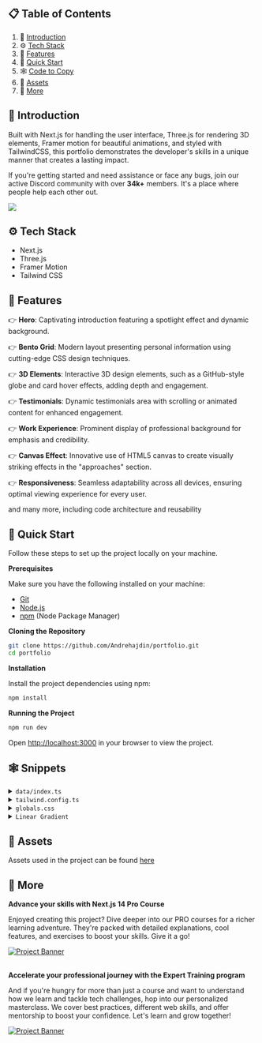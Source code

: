 ## 📋 <a name="table">Table of Contents</a>

1. 🤖 [Introduction](#introduction)
2. ⚙️ [Tech Stack](#tech-stack)
3. 🔋 [Features](#features)
4. 🤸 [Quick Start](#quick-start)
5. 🕸️ [Code to Copy](#snippets)
6. 🔗 [Assets](#links)
7. 🚀 [More](#more)

## <a name="introduction">🤖 Introduction</a>

Built with Next.js for handling the user interface, Three.js for rendering 3D elements, Framer motion for beautiful animations, and styled with TailwindCSS, this portfolio demonstrates the developer's skills in a unique manner that creates a lasting impact.

If you're getting started and need assistance or face any bugs, join our active Discord community with over **34k+** members. It's a place where people help each other out.

<a href="https://discord.com/invite/n6EdbFJ" target="_blank"><img src="https://github.com/sujatagunale/EasyRead/assets/151519281/618f4872-1e10-42da-8213-1d69e486d02e" /></a>

## <a name="tech-stack">⚙️ Tech Stack</a>

- Next.js
- Three.js
- Framer Motion
- Tailwind CSS

## <a name="features">🔋 Features</a>

👉 **Hero**: Captivating introduction featuring a spotlight effect and dynamic background.

👉 **Bento Grid**: Modern layout presenting personal information using cutting-edge CSS design techniques.

👉 **3D Elements**: Interactive 3D design elements, such as a GitHub-style globe and card hover effects, adding depth and engagement.

👉 **Testimonials**: Dynamic testimonials area with scrolling or animated content for enhanced engagement.

👉 **Work Experience**: Prominent display of professional background for emphasis and credibility.

👉 **Canvas Effect**: Innovative use of HTML5 canvas to create visually striking effects in the "approaches" section.

👉 **Responsiveness**: Seamless adaptability across all devices, ensuring optimal viewing experience for every user.

and many more, including code architecture and reusability

## <a name="quick-start">🤸 Quick Start</a>

Follow these steps to set up the project locally on your machine.

**Prerequisites**

Make sure you have the following installed on your machine:

- [Git](https://git-scm.com/)
- [Node.js](https://nodejs.org/en)
- [npm](https://www.npmjs.com/) (Node Package Manager)

**Cloning the Repository**

```bash
git clone https://github.com/Andrehajdin/portfolio.git
cd portfolio
```

**Installation**

Install the project dependencies using npm:

```bash
npm install
```

**Running the Project**

```bash
npm run dev
```

Open [http://localhost:3000](http://localhost:3000) in your browser to view the project.

## <a name="snippets">🕸️ Snippets</a>

<details>
<summary><code>data/index.ts</code></summary>

```typescript
export const navItems = [
  { name: 'About', link: '#about' },
  { name: 'Projects', link: '#projects' },
  { name: 'Educations', link: '#education' },
  { name: 'Contact', link: '#contact' },
];

export const gridItems = [
  {
    id: 1,
    title: 'I prioritize client collaboration, fostering open communication ',
    description: '',
    className: 'lg:col-span-3 md:col-span-6 md:row-span-4 lg:min-h-[60vh]',
    imgClassName: 'w-full h-full',
    titleClassName: 'justify-end',
    img: '/b1.svg',
    spareImg: '',
  },
  {
    id: 2,
    title: "I'm very flexible with time zone communications",
    description: '',
    className: 'lg:col-span-2 md:col-span-3 md:row-span-2',
    imgClassName: '',
    titleClassName: 'justify-start',
    img: '',
    spareImg: '',
  },
  {
    id: 3,
    title: 'My tech stack',
    description: 'I constantly try to improve',
    className: 'lg:col-span-2 md:col-span-3 md:row-span-2',
    imgClassName: '',
    titleClassName: 'justify-center',
    img: '',
    spareImg: '',
  },
  {
    id: 4,
    title: 'Tech enthusiast with a passion for development.',
    description: '',
    className: 'lg:col-span-2 md:col-span-3 md:row-span-1',
    imgClassName: '',
    titleClassName: 'justify-start',
    img: '/grid.svg',
    spareImg: '/b4.svg',
  },

  {
    id: 5,
    title: 'Creates fire by integrating with payment systems',
    description: 'The Inside Scoop',
    className: 'md:col-span-3 md:row-span-2',
    imgClassName: 'absolute right-0 bottom-0 md:w-96 w-60',
    titleClassName: 'justify-center md:justify-start lg:justify-center',
    img: '/b5.svg',
    spareImg: '/grid.svg',
  },
  {
    id: 6,
    title: 'Do you want to start a project together?',
    description: '',
    className: 'lg:col-span-2 md:col-span-3 md:row-span-1',
    imgClassName: '',
    titleClassName: 'justify-center md:max-w-full max-w-60 text-center',
    img: '',
    spareImg: '',
  },
];

export const projects = [
  {
    id: 1,
    title: '3D Solar System Planets to Explore',
    des: 'Explore the wonders of our solar system with this captivating 3D simulation of the planets using Three.js.',
    img: '/p1.svg',
    iconLists: ['/re.svg', '/tail.svg', '/ts.svg', '/three.svg', '/fm.svg'],
    link: 'https://github.com/Andrehajdin?tab=repositories',
  },
  {
    id: 2,
    title: 'Yoom - Video Conferencing App',
    des: 'Simplify your video conferencing experience with Yoom. Seamlessly connect with colleagues and friends.',
    img: '/p2.svg',
    iconLists: ['/next.svg', '/tail.svg', '/ts.svg', '/stream.svg', '/c.svg'],
    link: 'https://github.com/Andrehajdin/zoom-clone',
  },
  {
    id: 3,
    title: 'AI Image SaaS - Canva Application',
    des: 'A REAL Software-as-a-Service app with AI features and a payments and credits system using the latest tech stack.',
    img: '/p3.svg',
    iconLists: ['/re.svg', '/tail.svg', '/ts.svg', '/three.svg', '/c.svg'],
    link: 'https://github.com/Andrehajdin/ai_saas_app',
  },
  {
    id: 4,
    title: 'Animated Apple Iphone 3D Website',
    des: 'Recreated the Apple iPhone 15 Pro website, combining GSAP animations and Three.js 3D effects..',
    img: '/p4.svg',
    iconLists: ['/next.svg', '/tail.svg', '/ts.svg', '/three.svg', '/gsap.svg'],
    link: 'https://github.com/Andrehajdin/iphone',
  },
];

export const testimonials = [
  {
    quote:
      "Collaborating with Andre was an absolute pleasure. His professionalism, promptness, and dedication to delivering exceptional results were evident throughout our project. Andre's enthusiasm for every facet of development truly stands out. If you're seeking to elevate your website and elevate your brand, Andre is the ideal partner.",
    name: 'Michael Johnson',
    title: 'Director of AlphaStream Technologies',
  },
  {
    quote:
      "Collaborating with Andre was an absolute pleasure. His professionalism, promptness, and dedication to delivering exceptional results were evident throughout our project. Andre's enthusiasm for every facet of development truly stands out. If you're seeking to elevate your website and elevate your brand, Andre is the ideal partner.",
    name: 'Michael Johnson',
    title: 'Director of AlphaStream Technologies',
  },
  {
    quote:
      "Collaborating with Andre was an absolute pleasure. His professionalism, promptness, and dedication to delivering exceptional results were evident throughout our project. Andre's enthusiasm for every facet of development truly stands out. If you're seeking to elevate your website and elevate your brand, Andre is the ideal partner.",
    name: 'Michael Johnson',
    title: 'Director of AlphaStream Technologies',
  },
  {
    quote:
      "Collaborating with Andre was an absolute pleasure. His professionalism, promptness, and dedication to delivering exceptional results were evident throughout our project. Andre's enthusiasm for every facet of development truly stands out. If you're seeking to elevate your website and elevate your brand, Andre is the ideal partner.",
    name: 'Michael Johnson',
    title: 'Director of AlphaStream Technologies',
  },
  {
    quote:
      "Collaborating with Andre was an absolute pleasure. His professionalism, promptness, and dedication to delivering exceptional results were evident throughout our project. Andre's enthusiasm for every facet of development truly stands out. If you're seeking to elevate your website and elevate your brand, Andre is the ideal partner.",
    name: 'Michael Johnson',
    title: 'Director of AlphaStream Technologies',
  },
];

export const companies = [
  {
    id: 1,
    name: 'cloudinary',
    img: '/cloud.svg',
    nameImg: '/cloudName.svg',
  },
  {
    id: 2,
    name: 'appwrite',
    img: '/app.svg',
    nameImg: '/appName.svg',
  },
  {
    id: 3,
    name: 'HOSTINGER',
    img: '/host.svg',
    nameImg: '/hostName.svg',
  },
  {
    id: 4,
    name: 'stream',
    img: '/s.svg',
    nameImg: '/streamName.svg',
  },
  {
    id: 5,
    name: 'docker.',
    img: '/dock.svg',
    nameImg: '/dockerName.svg',
  },
];

export const workExperience = [
  {
    id: 1,
    title: 'Frontend Engineer Intern',
    desc: 'Assisted in the development of a web-based platform using React.js, enhancing interactivity.',
    className: 'md:col-span-2',
    thumbnail: '/exp1.svg',
  },
  {
    id: 2,
    title: 'Mobile App Dev - JSM Tech',
    desc: 'Designed and developed mobile app for both iOS & Android platforms using React Native.',
    className: 'md:col-span-2', // change to md:col-span-2
    thumbnail: '/exp2.svg',
  },
  {
    id: 3,
    title: 'Freelance App Dev Project',
    desc: 'Led the dev of a mobile app for a client, from initial concept to deployment on app stores.',
    className: 'md:col-span-2', // change to md:col-span-2
    thumbnail: '/exp3.svg',
  },
  {
    id: 4,
    title: 'Lead Frontend Developer',
    desc: 'Developed and maintained user-facing features using modern frontend technologies.',
    className: 'md:col-span-2',
    thumbnail: '/exp4.svg',
  },
];

export const socialMedia = [
  {
    id: 1,
    img: '/git.svg',
  },
  {
    id: 2,
    img: '/twit.svg',
  },
  {
    id: 3,
    img: '/link.svg',
  },
];
```

</details>

<details>
<summary><code>tailwind.config.ts</code></summary>

```ts
import type { Config } from 'tailwindcss';

const svgToDataUri = require('mini-svg-data-uri');

const colors = require('tailwindcss/colors');
const {
  default: flattenColorPalette,
} = require('tailwindcss/lib/util/flattenColorPalette');

const config = {
  darkMode: ['class'],
  content: [
    './pages/**/*.{ts,tsx}',
    './components/**/*.{ts,tsx}',
    './app/**/*.{ts,tsx}',
    './src/**/*.{ts,tsx}',
    './data/**/*.{ts,tsx}',
  ],
  prefix: '',
  theme: {
    container: {
      center: true,
      padding: '2rem',
      screens: {
        '2xl': '1400px',
      },
    },
    extend: {
      colors: {
        black: {
          DEFAULT: '#000',
          100: '#000319',
          200: 'rgba(17, 25, 40, 0.75)',
          300: 'rgba(255, 255, 255, 0.125)',
        },
        white: {
          DEFAULT: '#FFF',
          100: '#BEC1DD',
          200: '#C1C2D3',
        },
        blue: {
          '100': '#E4ECFF',
        },
        purple: '#CBACF9',
        border: 'hsl(var(--border))',
        input: 'hsl(var(--input))',
        ring: 'hsl(var(--ring))',
        background: 'hsl(var(--background))',
        foreground: 'hsl(var(--foreground))',
        primary: {
          DEFAULT: 'hsl(var(--primary))',
          foreground: 'hsl(var(--primary-foreground))',
        },
        secondary: {
          DEFAULT: 'hsl(var(--secondary))',
          foreground: 'hsl(var(--secondary-foreground))',
        },
        destructive: {
          DEFAULT: 'hsl(var(--destructive))',
          foreground: 'hsl(var(--destructive-foreground))',
        },
        muted: {
          DEFAULT: 'hsl(var(--muted))',
          foreground: 'hsl(var(--muted-foreground))',
        },
        accent: {
          DEFAULT: 'hsl(var(--accent))',
          foreground: 'hsl(var(--accent-foreground))',
        },
        popover: {
          DEFAULT: 'hsl(var(--popover))',
          foreground: 'hsl(var(--popover-foreground))',
        },
        card: {
          DEFAULT: 'hsl(var(--card))',
          foreground: 'hsl(var(--card-foreground))',
        },
      },
      borderRadius: {
        lg: 'var(--radius)',
        md: 'calc(var(--radius) - 2px)',
        sm: 'calc(var(--radius) - 4px)',
      },
      keyframes: {
        'accordion-down': {
          from: { height: '0' },
          to: { height: 'var(--radix-accordion-content-height)' },
        },
        'accordion-up': {
          from: { height: 'var(--radix-accordion-content-height)' },
          to: { height: '0' },
        },
        spotlight: {
          '0%': {
            opacity: '0',
            transform: 'translate(-72%, -62%) scale(0.5)',
          },
          '100%': {
            opacity: '1',
            transform: 'translate(-50%,-40%) scale(1)',
          },
        },
        shimmer: {
          from: {
            backgroundPosition: '0 0',
          },
          to: {
            backgroundPosition: '-200% 0',
          },
        },
        moveHorizontal: {
          '0%': {
            transform: 'translateX(-50%) translateY(-10%)',
          },
          '50%': {
            transform: 'translateX(50%) translateY(10%)',
          },
          '100%': {
            transform: 'translateX(-50%) translateY(-10%)',
          },
        },
        moveInCircle: {
          '0%': {
            transform: 'rotate(0deg)',
          },
          '50%': {
            transform: 'rotate(180deg)',
          },
          '100%': {
            transform: 'rotate(360deg)',
          },
        },
        moveVertical: {
          '0%': {
            transform: 'translateY(-50%)',
          },
          '50%': {
            transform: 'translateY(50%)',
          },
          '100%': {
            transform: 'translateY(-50%)',
          },
        },
        scroll: {
          to: {
            transform: 'translate(calc(-50% - 0.5rem))',
          },
        },
      },
      animation: {
        'accordion-down': 'accordion-down 0.2s ease-out',
        'accordion-up': 'accordion-up 0.2s ease-out',
        spotlight: 'spotlight 2s ease .75s 1 forwards',
        shimmer: 'shimmer 2s linear infinite',
        first: 'moveVertical 30s ease infinite',
        second: 'moveInCircle 20s reverse infinite',
        third: 'moveInCircle 40s linear infinite',
        fourth: 'moveHorizontal 40s ease infinite',
        fifth: 'moveInCircle 20s ease infinite',
        scroll:
          'scroll var(--animation-duration, 40s) var(--animation-direction, forwards) linear infinite',
      },
    },
  },
  plugins: [
    require('tailwindcss-animate'),
    addVariablesForColors,
    function ({ matchUtilities, theme }: any) {
      matchUtilities(
        {
          'bg-grid': (value: any) => ({
            backgroundImage: `url("${svgToDataUri(
              `<svg xmlns="http://www.w3.org/2000/svg" viewBox="0 0 32 32" width="100" height="100" fill="none" stroke="${value}"><path d="M0 .5H31.5V32"/></svg>`
            )}")`,
          }),
          'bg-grid-small': (value: any) => ({
            backgroundImage: `url("${svgToDataUri(
              `<svg xmlns="http://www.w3.org/2000/svg" viewBox="0 0 32 32" width="8" height="8" fill="none" stroke="${value}"><path d="M0 .5H31.5V32"/></svg>`
            )}")`,
          }),
          'bg-dot': (value: any) => ({
            backgroundImage: `url("${svgToDataUri(
              `<svg xmlns="http://www.w3.org/2000/svg" viewBox="0 0 32 32" width="16" height="16" fill="none"><circle fill="${value}" id="pattern-circle" cx="10" cy="10" r="1.6257413380501518"></circle></svg>`
            )}")`,
          }),
        },
        { values: flattenColorPalette(theme('backgroundColor')), type: 'color' }
      );
    },
  ],
} satisfies Config;

function addVariablesForColors({ addBase, theme }: any) {
  let allColors = flattenColorPalette(theme('colors'));
  let newVars = Object.fromEntries(
    Object.entries(allColors).map(([key, val]) => [`--${key}`, val])
  );

  addBase({
    ':root': newVars,
  });
}

export default config;
```

</details>

<details>
<summary><code>globals.css</code></summary>

```css
@tailwind base;
@tailwind components;
@tailwind utilities;

@layer base {
  :root {
    --background: 0 0% 100%;
    --foreground: 240 10% 3.9%;

    --card: 0 0% 100%;
    --card-foreground: 240 10% 3.9%;

    --popover: 0 0% 100%;
    --popover-foreground: 240 10% 3.9%;

    --primary: 240 5.9% 10%;
    --primary-foreground: 0 0% 98%;

    --secondary: 240 4.8% 95.9%;
    --secondary-foreground: 240 5.9% 10%;

    --muted: 240 4.8% 95.9%;
    --muted-foreground: 240 3.8% 46.1%;

    --accent: 240 4.8% 95.9%;
    --accent-foreground: 240 5.9% 10%;

    --destructive: 0 84.2% 60.2%;
    --destructive-foreground: 0 0% 98%;

    --border: 240 5.9% 90%;
    --input: 240 5.9% 90%;
    --ring: 240 10% 3.9%;

    --radius: 0.5rem;
  }

  .dark {
    --background: 240 10% 3.9%;
    --foreground: 0 0% 98%;

    --card: 240 10% 3.9%;
    --card-foreground: 0 0% 98%;

    --popover: 240 10% 3.9%;
    --popover-foreground: 0 0% 98%;

    --primary: 0 0% 98%;
    --primary-foreground: 240 5.9% 10%;

    --secondary: 240 3.7% 15.9%;
    --secondary-foreground: 0 0% 98%;

    --muted: 240 3.7% 15.9%;
    --muted-foreground: 240 5% 64.9%;

    --accent: 240 3.7% 15.9%;
    --accent-foreground: 0 0% 98%;

    --destructive: 0 62.8% 30.6%;
    --destructive-foreground: 0 0% 98%;

    --border: 240 3.7% 15.9%;
    --input: 240 3.7% 15.9%;
    --ring: 240 4.9% 83.9%;
  }
}

@layer base {
  * {
    @apply border-border !scroll-smooth;
  }
  body {
    @apply bg-background text-foreground;
  }
  button {
    @apply active:outline-none;
  }
}

@layer utilities {
  .heading {
    @apply font-bold text-4xl md:text-5xl text-center;
  }

  .black-gradient {
    background: linear-gradient(90deg, #161a31 0%, #06091f 100%);
  }
}
```

</details>

<details>
<summary><code>Linear Gradient</code></summary>

```js
style={{
        //   add these two
        //   you can generate the color from here https://cssgradient.io/
        background: "rgb(4,7,29)",
        backgroundColor:
          "linear-gradient(90deg, rgba(4,7,29,1) 0%, rgba(12,14,35,1) 100%)",
      }}
```

</details>

## <a name="links">🔗 Assets</a>

Assets used in the project can be found [here](https://drive.google.com/file/d/1ZmtiMilUYTp1wkiXWMFX6AUk-msE981-/view?usp=sharing)

## <a name="more">🚀 More</a>

**Advance your skills with Next.js 14 Pro Course**

Enjoyed creating this project? Dive deeper into our PRO courses for a richer learning adventure. They're packed with detailed explanations, cool features, and exercises to boost your skills. Give it a go!

<a href="https://jsmastery.pro/next14" target="_blank">
<img src="https://github.com/sujatagunale/EasyRead/assets/151519281/557837ce-f612-4530-ab24-189e75133c71" alt="Project Banner">
</a>

<br />
<br />

**Accelerate your professional journey with the Expert Training program**

And if you're hungry for more than just a course and want to understand how we learn and tackle tech challenges, hop into our personalized masterclass. We cover best practices, different web skills, and offer mentorship to boost your confidence. Let's learn and grow together!

<a href="https://www.jsmastery.pro/masterclass" target="_blank">
<img src="https://github.com/sujatagunale/EasyRead/assets/151519281/fed352ad-f27b-400d-9b8f-c7fe628acb84" alt="Project Banner">
</a>

#
